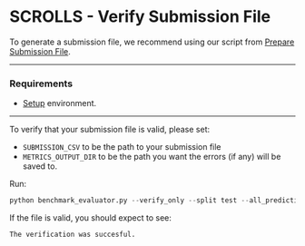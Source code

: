 # SCROLLS - Verify Submission File

To generate a submission file, we recommend using our script from  [Prepare Submission File](https://github.com/tau-nlp/scrolls/blob/main/evaluator/PREPARE_SUBMISSION_FILE.md).
***

### Requirements
* [Setup](https://github.com/tau-nlp/scrolls/blob/main/evaluator/README.md#setup) environment.


***
To verify that your submission file is valid, please set:
* `SUBMISSION_CSV`  to be the path to your submission file
* `METRICS_OUTPUT_DIR` to be the path you want the errors (if any) will be saved to.
  
Run:

```python
python benchmark_evaluator.py --verify_only --split test --all_predictions SUBMISSION_CSV --metrics_output_dir METRICS_OUTPUT_DIR
```

If the file is valid, you should expect to see:
```python
The verification was succesful.
```